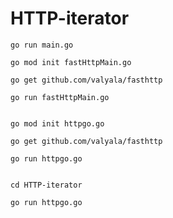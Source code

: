 # HTTP-iterator


```go run main.go```

```
go mod init fastHttpMain.go

go get github.com/valyala/fasthttp

go run fastHttpMain.go
```




``` 

go mod init httpgo.go

go get github.com/valyala/fasthttp

go run httpgo.go


cd HTTP-iterator 

go run httpgo.go
```

